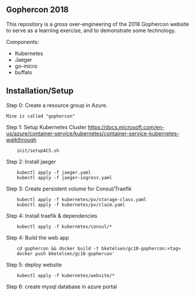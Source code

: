 ## Gophercon 2018

This repository is a *gross* over-engineering of the 2018 Gophercon website to serve as a learning exercise, and to demonstrate some technology.

Components:

* Kubernetes
* Jaeger
* go-micro
* buffalo

## Installation/Setup

Step 0: Create a resource group in Azure.

    Mine is called "gophercon"

Step 1:  Setup Kubernetes Cluster
https://docs.microsoft.com/en-us/azure/container-service/kubernetes/container-service-kubernetes-walkthrough

```shell
    init/setupACS.sh
```

Step 2: Install jaeger 

```
    kubectl apply -f jaeger.yaml
    kubectl apply -f jaeger-ingress.yaml
```

Step 3: Create persistent volume for Consul/Traefik

```
    kubectl apply -f kubernetes/pv/storage-class.yaml
    kubectl apply -f kubernetes/pv/claim.yaml
```

Step 4: Install traefik & dependencies


```
    kubectl apply -f kubernetes/consul/*
```

Step 4: Build the web app 

```
    cd gophercon && docker build -t bketelsen/gc18-gophercon:<tag>
    docker push bketelsen/gc18-gophercon'
```

Step 5: deploy website

```
    kubectl apply -f kubernetes/website/*
```
Step 6: create mysql database in azure portal

